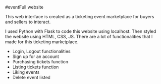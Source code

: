 #eventFull website

This web interface is created as a ticketing event marketplace for buyers and sellers to interact. 

I used Python with Flask to code this website using localhost. Then styled the website using HTML, CSS, JS. 
There are a lot of functionalities that I made for this ticketing marketplace. 
- Login, Logout functionalities
- Sign up for an account
- Purchasing tickets function
- Listing tickets function
- Liking events
- Delete event listed

